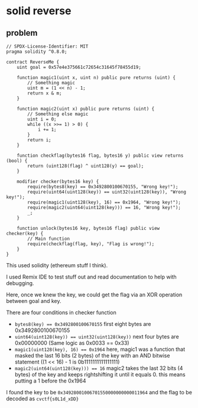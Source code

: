 # solid reverse

## problem

```
// SPDX-License-Identifier: MIT
pragma solidity ^0.8.0;

contract ReverseMe {
    uint goal = 0x57e4e375661c72654c31645f78455d19;

    function magic1(uint x, uint n) public pure returns (uint) {
        // Something magic
        uint m = (1 << n) - 1;
        return x & m;
    }

    function magic2(uint x) public pure returns (uint) {
        // Something else magic
        uint i = 0;
        while ((x >>= 1) > 0) {
            i += 1;
        }
        return i;
    }

    function checkflag(bytes16 flag, bytes16 y) public view returns (bool) {
        return (uint128(flag) ^ uint128(y) == goal);
    }

    modifier checker(bytes16 key) {
        require(bytes8(key) == 0x3492800100670155, "Wrong key!");
        require(uint64(uint128(key)) == uint32(uint128(key)), "Wrong key!");
        require(magic1(uint128(key), 16) == 0x1964, "Wrong key!");
        require(magic2(uint64(uint128(key))) == 16, "Wrong key!");
        _;
    }

    function unlock(bytes16 key, bytes16 flag) public view checker(key) {
        // Main function
        require(checkflag(flag, key), "Flag is wrong!");
    }
}
```

This used solidity (ethereum stuff I think).

I used Remix IDE to test stuff out and read documentation to help with debugging.

Here, once we knew the key, we could get the flag via an XOR operation between goal and key.

There are four conditions in checker function

- `bytes8(key) == 0x3492800100670155` first eight bytes are 0x3492800100670155
- `uint64(uint128(key)) == uint32(uint128(key))` next four bytes are 0x00000000 (Same logic as 0x0033 == 0x33)
- `magic1(uint128(key), 16) == 0x1964` here, magic1 was a function that masked the last 16 bits (2 bytes) of the key with an AND bitwise statement ((1 << 16) - 1 is 0b1111111111111111)
- `magic2(uint64(uint128(key))) == 16` magic2 takes the last 32 bits (4 bytes) of the key and keeps rightshifting it until it equals 0. this means putting a 1 before the 0x1964

I found the key to be `0x34928001006701550000000000011964` and the flag to be decoded as `cvctf{s0L1d_xDD}`
